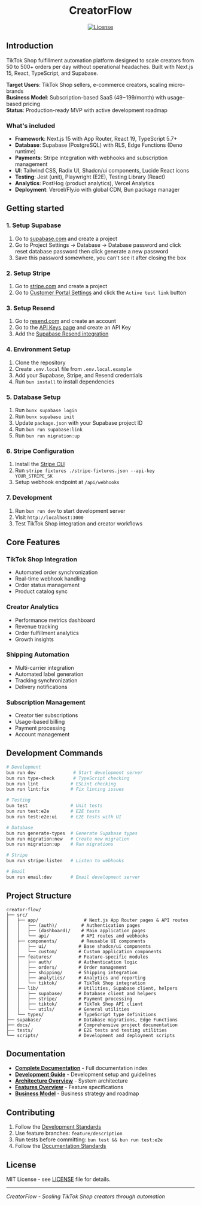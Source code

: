 <p align="center">
  <h1 align="center">CreatorFlow</h1>
</p>

<p align="center">
  <a href="https://opensource.org/licenses/MIT" rel="nofollow"><img src="https://img.shields.io/github/license/kolbysisk/next-supabase-stripe-starter" alt="License"></a>
</p>

## Introduction

TikTok Shop fulfillment automation platform designed to scale creators from 50 to 500+ orders per day without operational headaches. Built with Next.js 15, React, TypeScript, and Supabase.

**Target Users**: TikTok Shop sellers, e-commerce creators, scaling micro-brands  
**Business Model**: Subscription-based SaaS ($49-$199/month) with usage-based pricing  
**Status**: Production-ready MVP with active development roadmap

### What's included

- **Framework**: Next.js 15 with App Router, React 19, TypeScript 5.7+
- **Database**: Supabase (PostgreSQL) with RLS, Edge Functions (Deno runtime)
- **Payments**: Stripe integration with webhooks and subscription management
- **UI**: Tailwind CSS, Radix UI, Shadcn/ui components, Lucide React icons
- **Testing**: Jest (unit), Playwright (E2E), Testing Library (React)
- **Analytics**: PostHog (product analytics), Vercel Analytics
- **Deployment**: Vercel/Fly.io with global CDN, Bun package manager

## Getting started

### 1. Setup Supabase

1. Go to [supabase.com](https://supabase.com) and create a project
2. Go to Project Settings → Database → Database password and click reset database password then click generate a new password
3. Save this password somewhere, you can't see it after closing the box

### 2. Setup Stripe

1. Go to [stripe.com](https://stripe.com) and create a project
2. Go to [Customer Portal Settings](https://dashboard.stripe.com/test/settings/billing/portal) and click the `Active test link` button

### 3. Setup Resend

1. Go to [resend.com](https://resend.com) and create an account
2. Go to the [API Keys page](https://resend.com/api-keys) and create an API Key
3. Add the [Supabase Resend integration](https://supabase.com/partners/integrations/resend)

### 4. Environment Setup

1. Clone the repository
2. Create `.env.local` file from `.env.local.example`
3. Add your Supabase, Stripe, and Resend credentials
4. Run `bun install` to install dependencies

### 5. Database Setup

1. Run `bunx supabase login`
2. Run `bunx supabase init`
3. Update `package.json` with your Supabase project ID
4. Run `bun run supabase:link`
5. Run `bun run migration:up`

### 6. Stripe Configuration

1. Install the [Stripe CLI](https://stripe.com/docs/stripe-cli#install)
2. Run `stripe fixtures ./stripe-fixtures.json --api-key YOUR_STRIPE_SK`
3. Setup webhook endpoint at `/api/webhooks`

### 7. Development

1. Run `bun run dev` to start development server
2. Visit `http://localhost:3000`
3. Test TikTok Shop integration and creator workflows

## Core Features

### TikTok Shop Integration
- Automated order synchronization
- Real-time webhook handling
- Order status management
- Product catalog sync

### Creator Analytics
- Performance metrics dashboard
- Revenue tracking
- Order fulfillment analytics
- Growth insights

### Shipping Automation
- Multi-carrier integration
- Automated label generation
- Tracking synchronization
- Delivery notifications

### Subscription Management
- Creator tier subscriptions
- Usage-based billing
- Payment processing
- Account management

## Development Commands

```bash
# Development
bun run dev              # Start development server
bun run type-check       # TypeScript checking
bun run lint            # ESLint checking
bun run lint:fix        # Fix linting issues

# Testing
bun test                # Unit tests
bun run test:e2e        # E2E tests
bun run test:e2e:ui     # E2E tests with UI

# Database
bun run generate-types  # Generate Supabase types
bun run migration:new   # Create new migration
bun run migration:up    # Run migrations

# Stripe
bun run stripe:listen   # Listen to webhooks

# Email
bun run email:dev       # Email development server
```

## Project Structure

```
creator-flow/
├── src/
│   ├── app/                 # Next.js App Router pages & API routes
│   │   ├── (auth)/         # Authentication pages
│   │   ├── (dashboard)/    # Main application pages
│   │   └── api/            # API routes and webhooks
│   ├── components/         # Reusable UI components
│   │   ├── ui/            # Base shadcn/ui components
│   │   └── custom/        # Custom application components
│   ├── features/          # Feature-specific modules
│   │   ├── auth/          # Authentication logic
│   │   ├── orders/        # Order management
│   │   ├── shipping/      # Shipping integration
│   │   ├── analytics/     # Analytics and reporting
│   │   └── tiktok/        # TikTok Shop integration
│   ├── lib/               # Utilities, Supabase client, helpers
│   │   ├── supabase/      # Database client and helpers
│   │   ├── stripe/        # Payment processing
│   │   ├── tiktok/        # TikTok Shop API client
│   │   └── utils/         # General utilities
│   └── types/             # TypeScript type definitions
├── supabase/              # Database migrations, Edge Functions
├── docs/                  # Comprehensive project documentation
├── tests/                 # E2E tests and testing utilities
└── scripts/               # Development and deployment scripts
```

## Documentation

- **[Complete Documentation](./docs/README.md)** - Full documentation index
- **[Development Guide](./docs/development/README.md)** - Development setup and guidelines
- **[Architecture Overview](./docs/architecture/README.md)** - System architecture
- **[Features Overview](./docs/features/README.md)** - Feature specifications
- **[Business Model](./docs/business/README.md)** - Business strategy and roadmap

## Contributing

1. Follow the [Development Standards](./CLAUDE.md)
2. Use feature branches: `feature/description`
3. Run tests before committing: `bun test && bun run test:e2e`
4. Follow the [Documentation Standards](./docs/development/documentation-standards/DOCUMENTATION_STANDARDS.md)

## License

MIT License - see [LICENSE](./LICENSE) file for details.

---

*CreatorFlow - Scaling TikTok Shop creators through automation*

